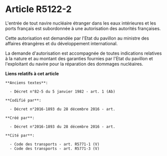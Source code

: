 # Article R5122-2

L'entrée de tout navire nucléaire étranger dans les eaux intérieures et les ports français est subordonnée à une autorisation
des autorités françaises.

Cette autorisation est demandée par l'Etat du pavillon au ministre des affaires étrangères et du développement international.

La demande d'autorisation est accompagnée de toutes indications relatives à la nature et au montant des garanties fournies
par l'Etat du pavillon et l'exploitant du navire pour la réparation des dommages nucléaires.

**Liens relatifs à cet article**

	**Anciens textes**:

	  - Décret n°82-5 du 5 janvier 1982 - art. 1 (Ab)

	**Codifié par**:

	  - Décret n°2016-1893 du 28 décembre 2016 - art.

	**Créé par**:

	  - Décret n°2016-1893 du 28 décembre 2016 - art.

	**Cité par**:

	  - Code des transports - art. R5771-1 (V)
	  - Code des transports - art. R5771-3 (V)
